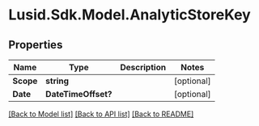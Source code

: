 # Lusid.Sdk.Model.AnalyticStoreKey
## Properties

Name | Type | Description | Notes
------------ | ------------- | ------------- | -------------
**Scope** | **string** |  | [optional] 
**Date** | **DateTimeOffset?** |  | [optional] 

[[Back to Model list]](../README.md#documentation-for-models) [[Back to API list]](../README.md#documentation-for-api-endpoints) [[Back to README]](../README.md)

